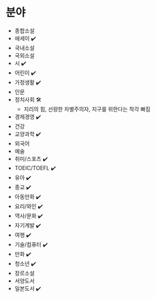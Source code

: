 # 분야

- 종합소설
- 에세이 ✔️
- 국내소설
- 국외소설
- 시 ✔️
- 어린이 ✔️
- 가정생활 ✔️
- 인문
- 정치사회 🛠
  - 지리의 힘, 선량한 차별주의자, 지구를 위한다는 착각 빠짐
- 경제경영 ✔️
- 건강
- 교양과학 ✔️
- 외국어
- 예술
- 취미/스포츠 ✔️
- TOEIC/TOEFL ✔️
- 유아 ✔️
- 종교 ✔️
- 아동만화 ✔️
- 요리/와인 ✔️
- 역사/문화 ✔️
- 자기계발 ✔️
- 여행 ✔️
- 기술/컴퓨터 ✔️
- 만화 ✔️
- 청소년 ✔️
- 장르소설
- 서양도서
- 일본도서 ✔️
